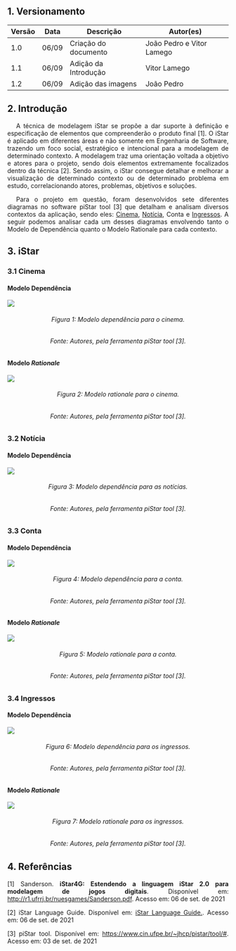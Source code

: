 ## 1. Versionamento

|Versão|Data|Descrição|Autor(es)|
|------|----|---------|---------|
|1.0|06/09|Criação do documento|João Pedro e Vitor Lamego|
|1.1|06/09|Adição da Introdução|Vitor Lamego|
|1.2|06/09|Adição das imagens|João Pedro|


## 2. Introdução
<p style="text-align: justify; text-indent: 20px"> A técnica de modelagem iStar se propõe a dar suporte à definição e especificação de elementos que compreenderão o produto final [1]. O iStar é aplicado em diferentes áreas e não somente em Engenharia de Software, trazendo um foco social, estratégico e intencional para a modelagem de determinado contexto. A modelagem traz uma orientação voltada a objetivo e atores para o projeto, sendo dois elementos extremamente focalizados dentro da técnica [2]. Sendo assim, o iStar consegue detalhar e melhorar a visualização de determinado contexto ou de determinado problema em estudo, correlacionando atores, problemas, objetivos e soluções.</p>

<p style="text-align: justify; text-indent: 20px"> Para o projeto em questão, foram desenvolvidos sete diferentes diagramas no software piStar tool [3] que detalham e analisam diversos contextos da aplicação, sendo eles: <a href=../../modelagem/lexicos/#cinema>Cinema</a>, <a href=../../modelagem/lexicos/#noticia>Notícia</a>, Conta e <a href=../../modelagem/lexicos/#ingresso>Ingressos</a>. A seguir podemos analisar cada um desses diagramas envolvendo tanto o Modelo de Dependência quanto o Modelo Rationale para cada contexto.</p>

## 3. iStar

### 3.1 Cinema
#### Modelo Dependência
<img src="../../assets/modelagem/Istar/cinema1.png" class="zoom"/>
<h6 align = "center">Figura 1: Modelo dependência para o cinema.</h6>
<h6 align = "center">Fonte: Autores, pela ferramenta piStar tool [3].</h6>

#### Modelo <i>Rationale</i>
<img src="../../assets/modelagem/Istar/cinema2.png" class="zoom"/>
<h6 align = "center">Figura 2: Modelo <i>rationale</i> para o cinema.</h6>
<h6 align = "center">Fonte: Autores, pela ferramenta piStar tool [3].</h6>

### 3.2 Notícia
#### Modelo Dependência
<img src="../../assets/modelagem/Istar/noticia.png" class="zoom"/>
<h6 align = "center">Figura 3: Modelo dependência para as notícias.</h6>
<h6 align = "center">Fonte: Autores, pela ferramenta piStar tool [3].</h6>

### 3.3 Conta
#### Modelo Dependência
<img src="../../assets/modelagem/Istar/conta1.png" class="zoom"/>
<h6 align = "center">Figura 4: Modelo dependência para a conta.</h6>
<h6 align = "center">Fonte: Autores, pela ferramenta piStar tool [3].</h6>

#### Modelo <i>Rationale</i>
<img src="../../assets/modelagem/Istar/conta2.png" class="zoom"/>
<h6 align = "center">Figura 5: Modelo <i>rationale</i> para a conta.</h6>
<h6 align = "center">Fonte: Autores, pela ferramenta piStar tool [3].</h6>

### 3.4 Ingressos
#### Modelo Dependência
<img src="../../assets/modelagem/Istar/ingresso1.png" class="zoom"/>
<h6 align = "center">Figura 6: Modelo dependência para os ingressos.</h6>
<h6 align = "center">Fonte: Autores, pela ferramenta piStar tool [3].</h6>

#### Modelo <i>Rationale</i>
<img src="../../assets/modelagem/Istar/ingresso2.png" class="zoom"/>
<h6 align = "center">Figura 7: Modelo <i>rationale</i> para os ingressos.</h6>
<h6 align = "center">Fonte: Autores, pela ferramenta piStar tool [3].</h6>

## 4. Referências
<p style="text-align: justify">[1] Sanderson. <b>iStar4G: Estendendo a linguagem iStar 2.0 para modelagem de jogos digitais</b>. Disponível em: <a href="http://r1.ufrrj.br/nuesgames/Sanderson.pdf" target="_blank">http://r1.ufrrj.br/nuesgames/Sanderson.pdf</a>. Acesso em: 06 de set. de 2021</p>
<p style="text-align: justify">[2] iStar Language Guide. Disponível em: <a href="https://sites.google.com/site/istarlanguage/home" target="_blank">iStar Language Guide.</a>. Acesso em: 06 de set. de 2021</p>
<p style="text-align: justify">[3] piStar tool. Disponível em: <a href="https://www.cin.ufpe.br/~jhcp/pistar/tool/#" target="_blank">https://www.cin.ufpe.br/~jhcp/pistar/tool/#</a>. Acesso em: 03 de set. de 2021</p>
